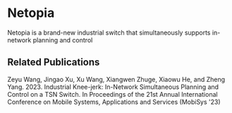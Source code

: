 # Netopia
Netopia is a brand-new industrial switch that simultaneously supports in-network planning and control


## Related Publications
Zeyu Wang, Jingao Xu, Xu Wang, Xiangwen Zhuge, Xiaowu He, and Zheng Yang. 2023. Industrial Knee-jerk: In-Network Simultaneous Planning and Control on a TSN Switch. In Proceedings of the 21st Annual International Conference on Mobile Systems, Applications and Services (MobiSys '23)
